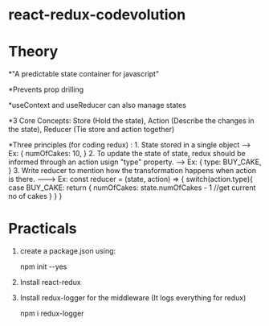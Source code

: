 # react-redux-codevolution

# Theory

*"A predictable state container for javascript" 

*Prevents prop drilling

*useContext and useReducer can also manage states 

*3 Core Concepts: Store (Hold the state), Action (Describe the changes in the state), Reducer (Tie store and action together)

*Three principles (for coding redux) :  1. State stored in a single object --> Ex: {
                                                                                        numOfCakes: 10,
                                                                                    }
                                        2. To update the state of state, redux should be informed through an action usign "type" property. --> Ex: {
                                                                        type: BUY_CAKE,
                                                                        }   <!-- //Type: is a string constant -->
                                        3. Write reducer to mention how the transformation happens when action is there.
                                        ---> Ex: const reducer = (state, action) => {
                                                    switch(action.type){
                                                        case BUY_CAKE: return {
                                                            numOfCakes: state.numOfCakes - 1 //get current no of cakes
                                                        }
                                                    }
                                                }





# Practicals 

1. create a package.json using:

    npm init --yes

2. Install react-redux

3. Install redux-logger for the middleware (It logs everything for redux)

    npm i redux-logger


